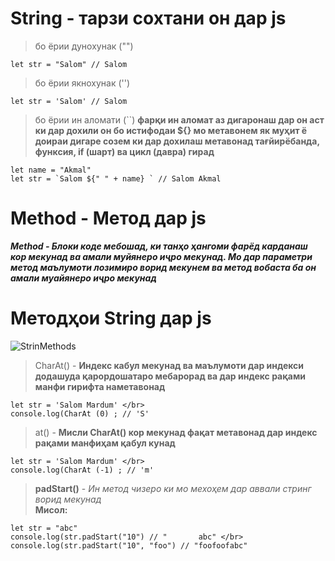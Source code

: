 # String - тарзи сохтани он дар js
> бо ёрии дунохунак ("")
```
let str = "Salom" // Salom
```
> бо ёрии якнохунак ('')
```
let str = 'Salom' // Salom
```
> бо ёрии ин аломати  (``) **фарқи ин аломат аз дигаронаш дар он аст ки дар дохили он бо истифодаи ${} мо метавонем як муҳит ё доираи дигаре созем ки дар дохилаш метавонад тағйирёбанда, функсия, if (шарт) ва цикл (давра) гирад**
```
let name = "Akmal"
let str = `Salom ${" " + name} ` // Salom Akmal
```
# Method - Метод дар js
***Method - Блоки коде мебошад, ки танҳо ҳангоми фарёд карданаш кор мекунад ва амали муйянеро иҷро мекунад. Мо дар параметри метод маълумоти лозимиро ворид мекунем ва метод вобаста ба он амали муайянеро иҷро мекунад***   

# Методҳои String дар js
![StrinMethods](https://miro.medium.com/v2/resize:fit:828/format:webp/1*UEyQSFHnTog8CckLU0EfjA.png)

> CharAt() - **Индекс кабул мекунад ва маълумоти дар индекси додашуда қарордошатаро мебарорад ва дар индекс рақами манфи гирифта наметавонад**
```
let str = 'Salom Mardum' </br>
console.log(CharAt (0) ; // 'S'
```
> at() - **Мисли CharAt() кор мекунад фақат метавонад дар индекс рақами манфиҳам қабул кунад**
 ```
let str = 'Salom Mardum' </br>
console.log(CharAt (-1) ; // 'm'
```
> **padStart()** - _Ин метод чизеро ки мо мехоҳем дар аввали стринг ворид мекунад_
</br> **Мисол:** </br>
```
let str = "abc"
console.log(str.padStart("10") // "       abc" </br>
console.log(str.padStart("10", "foo") // "foofoofabc"
```

